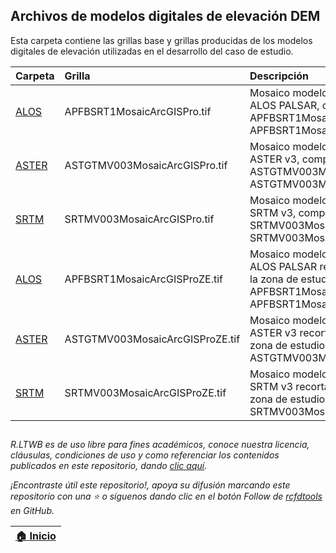 ## Archivos de modelos digitales de elevación DEM

Esta carpeta contiene las grillas base y grillas producidas de los modelos digitales de elevación utilizadas en el desarrollo del caso de estudio.

| Carpeta        | Grilla                           | Descripción                                                                                                                                                                                     | Actividad                                                                      |
|:---------------|:---------------------------------|:------------------------------------------------------------------------------------------------------------------------------------------------------------------------------------------------|:-------------------------------------------------------------------------------|
| [ALOS](ALOS)   | APFBSRT1MosaicArcGISPro.tif      | Mosaico modelo digital de elevación ALOS PALSAR, comprimido como APFBSRT1MosaicArcGISPro.part1.rar... APFBSRT1MosaicArcGISPro.part5.rar                                                         | [DEMAlos](https://github.com/rcfdtools/R.LTWB/tree/main/Section02/DEMAlos)     |
| [ASTER](ASTER) | ASTGTMV003MosaicArcGISPro.tif    | Mosaico modelo digital de elevación ASTER v3, comprimido como ASTGTMV003MosaicArcGISPro.part1.rar, ASTGTMV003Mosaic.part2.rar                                                                   | [DEMAster](https://github.com/rcfdtools/R.LTWB/tree/main/Section02/DEMAster)   |
| [SRTM](SRTM)   | SRTMV003MosaicArcGISPro.tif      | Mosaico modelo digital de elevación SRTM v3, comprimido como SRTMV003MosaicArcGISPro.part1.rar, SRTMV003MosaicArcGISPro.part2.rar                                                               | [DEMSrtm](https://github.com/rcfdtools/R.LTWB/tree/main/Section02/DEMSrtm)     |
| [ALOS](ALOS)   | APFBSRT1MosaicArcGISProZE.tif    | Mosaico modelo digital de elevación ALOS PALSAR recortado hasta el límite de la zona de estudio, comprimido como APFBSRT1MosaicArcGISProZE.part1.rar... APFBSRT1MosaicArcGISProZE.part3.rar     | [AgreeDEM](https://github.com/rcfdtools/R.LTWB/tree/main/Section02/AgreeDEM)   |
| [ASTER](ASTER) | ASTGTMV003MosaicArcGISProZE.tif  | Mosaico modelo digital de elevación ASTER v3 recortado hasta el límite de la zona de estudio, comprimido como ASTGTMV003MosaicArcGISProZE.rar                                                   | [AgreeDEM](https://github.com/rcfdtools/R.LTWB/tree/main/Section02/AgreeDEM)   |
| [SRTM](SRTM)   | SRTMV003MosaicArcGISProZE.tif    | Mosaico modelo digital de elevación SRTM v3 recortado hasta el límite de la zona de estudio, comprimido como SRTMV003MosaicArcGISProZE.rar                                                      | [AgreeDEM](https://github.com/rcfdtools/R.LTWB/tree/main/Section02/AgreeDEM)   |


##

_R.LTWB es de uso libre para fines académicos, conoce nuestra licencia, cláusulas, condiciones de uso y como referenciar los contenidos publicados en este repositorio, dando [clic aquí](https://github.com/rcfdtools/R.LTWB/wiki/License)._

_¡Encontraste útil este repositorio!, apoya su difusión marcando este repositorio con una ⭐ o síguenos dando clic en el botón Follow de [rcfdtools](https://github.com/rcfdtools) en GitHub._

| [:house: Inicio](../Readme.md) |
|--------------------------------|